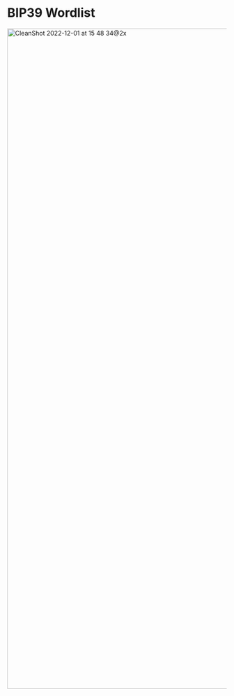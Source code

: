 # BIP39 Wordlist

<img width="1512" alt="CleanShot 2022-12-01 at 15 48 34@2x" src="https://user-images.githubusercontent.com/46557266/205083157-2407898c-94c5-488e-a0b5-c10d528f2dcd.png">
